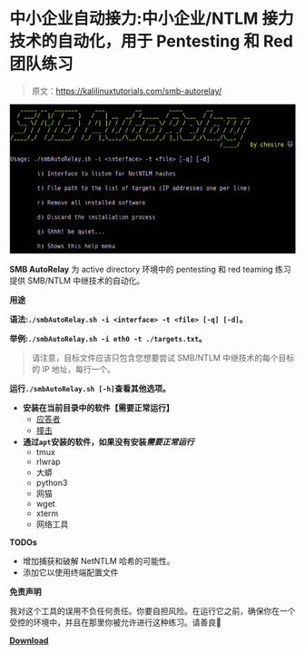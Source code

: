# 中小企业自动接力:中小企业/NTLM 接力技术的自动化，用于 Pentesting 和 Red 团队练习

> 原文：<https://kalilinuxtutorials.com/smb-autorelay/>

[![SMB AutoRelay : Automation Of SMB/NTLM Relay Technique For Pentesting & Red Teaming Exercises](img/790934d2d39409ddad62b263a252cc20.png "SMB AutoRelay : Automation Of SMB/NTLM Relay Technique For Pentesting & Red Teaming Exercises")](https://1.bp.blogspot.com/-VqG1XmhOMCg/X3yLGqGXXqI/AAAAAAAAHvU/BTqHMMB1BuE5CoLGXrTY2aTO6yioUPtEgCLcBGAsYHQ/s728/SMB%2BAutoRelay%25281%2529.png)

**SMB AutoRelay** 为 active directory 环境中的 pentesting 和 red teaming 练习提供 SMB/NTLM 中继技术的自动化。

**用途**

**语法:`./smbAutoRelay.sh -i <interface> -t <file> [-q] [-d]`。**

**举例:`./smbAutoRelay.sh -i eth0 -t ./targets.txt`。**

> 请注意，目标文件应该只包含您想要尝试 SMB/NTLM 中继技术的每个目标的 IP 地址，每行一个。

**运行`./smbAutoRelay.sh [-h]`查看其他选项。**

*   **安装在当前目录中的软件【需要正常运行】**
    *   [应答者](https://github.com/lgandx/Responder)
    *   [撞击](https://github.com/SecureAuthCorp/impacket)
*   **通过`apt`安装的软件，如果没有安装*需要正常运行***
    *   tmux
    *   rlwrap
    *   大蟒
    *   python3
    *   网猫
    *   wget
    *   xterm
    *   网络工具

**TODOs**

*   增加捕获和破解 NetNTLM 哈希的可能性。
*   添加它以使用终端配置文件

**免责声明**

我对这个工具的误用不负任何责任。你要自担风险。在运行它之前，确保你在一个受控的环境中，并且在那里你被允许进行这种练习。请善良🙂

[**Download**](https://github.com/chesire-cat/smbAutoRelay)